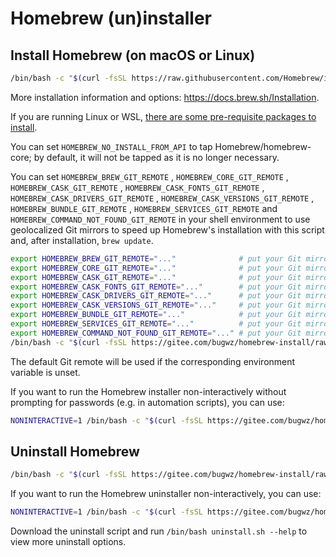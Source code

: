 # Homebrew (un)installer

## Install Homebrew (on macOS or Linux)

```bash
/bin/bash -c "$(curl -fsSL https://raw.githubusercontent.com/Homebrew/install/HEAD/install.sh)"
```

More installation information and options: <https://docs.brew.sh/Installation>.

If you are running Linux or WSL, [there are some pre-requisite packages to install](https://docs.brew.sh/Homebrew-on-Linux#requirements).

You can set `HOMEBREW_NO_INSTALL_FROM_API` to tap Homebrew/homebrew-core; by default, it will not be tapped as it is no longer necessary.

You can set `HOMEBREW_BREW_GIT_REMOTE` , `HOMEBREW_CORE_GIT_REMOTE` , `HOMEBREW_CASK_GIT_REMOTE` , `HOMEBREW_CASK_FONTS_GIT_REMOTE` , `HOMEBREW_CASK_DRIVERS_GIT_REMOTE` , `HOMEBREW_CASK_VERSIONS_GIT_REMOTE` , `HOMEBREW_BUNDLE_GIT_REMOTE` , `HOMEBREW_SERVICES_GIT_REMOTE` and `HOMEBREW_COMMAND_NOT_FOUND_GIT_REMOTE` in your shell environment to use geolocalized Git mirrors to speed up Homebrew's installation with this script and, after installation, `brew update`.

```bash
export HOMEBREW_BREW_GIT_REMOTE="..."              # put your Git mirror of Homebrew/brew here
export HOMEBREW_CORE_GIT_REMOTE="..."              # put your Git mirror of Homebrew/homebrew-core here
export HOMEBREW_CASK_GIT_REMOTE="..."              # put your Git mirror of Homebrew/homebrew-cask here
export HOMEBREW_CASK_FONTS_GIT_REMOTE="..."        # put your Git mirror of Homebrew/homebrew-cask-fonts here
export HOMEBREW_CASK_DRIVERS_GIT_REMOTE="..."      # put your Git mirror of Homebrew/homebrew-cask-drivers here
export HOMEBREW_CASK_VERSIONS_GIT_REMOTE="..."     # put your Git mirror of Homebrew/homebrew-cask-versions here
export HOMEBREW_BUNDLE_GIT_REMOTE="..."            # put your Git mirror of Homebrew/homebrew-bundle here
export HOMEBREW_SERVICES_GIT_REMOTE="..."          # put your Git mirror of Homebrew/homebrew-services here
export HOMEBREW_COMMAND_NOT_FOUND_GIT_REMOTE="..." # put your Git mirror of Homebrew/homebrew-command-not-found here here
/bin/bash -c "$(curl -fsSL https://gitee.com/bugwz/homebrew-install/raw/mirror/install.sh)"
```

The default Git remote will be used if the corresponding environment variable is unset.

If you want to run the Homebrew installer non-interactively without prompting for passwords (e.g. in automation scripts), you can use:

```bash
NONINTERACTIVE=1 /bin/bash -c "$(curl -fsSL https://gitee.com/bugwz/homebrew-install/raw/mirror/install.sh)"
```

## Uninstall Homebrew

```bash
/bin/bash -c "$(curl -fsSL https://gitee.com/bugwz/homebrew-install/raw/mirror/install.sh)"
```

If you want to run the Homebrew uninstaller non-interactively, you can use:

```bash
NONINTERACTIVE=1 /bin/bash -c "$(curl -fsSL https://gitee.com/bugwz/homebrew-install/raw/mirror/install.sh)"
```

Download the uninstall script and run `/bin/bash uninstall.sh --help` to view more uninstall options.
